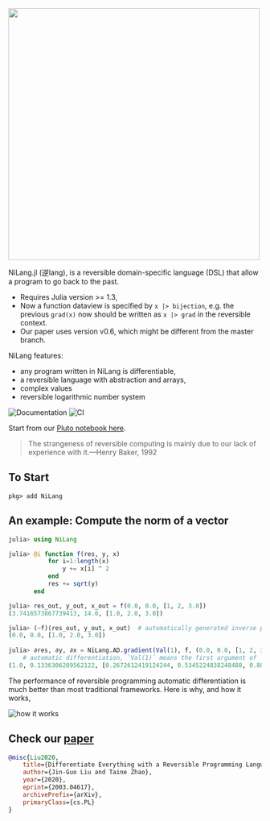 <img src="docs/src/asset/logo3.png" width=500px/>

NiLang.jl (逆lang), is a reversible domain-specific language (DSL) that allow a program to go back to the past.

* Requires Julia version >= 1.3,
* Now a function dataview is specified by `x |> bijection`, e.g. the previous `grad(x)` now should be written as `x |> grad` in the reversible context.
* Our paper uses version v0.6, which might be different from the master branch.


NiLang features:

* any program written in NiLang is differentiable,
* a reversible language with abstraction and arrays,
* complex values
* reversible logarithmic number system

![Documentation](https://github.com/GiggleLiu/NiLang.jl/workflows/Documentation/badge.svg)
![CI](https://github.com/GiggleLiu/NiLang.jl/workflows/CI/badge.svg)

Start from our [Pluto notebook here](https://github.com/JuliaReverse/NiLangTutorial/).

> The strangeness of reversible computing is mainly due to
> our lack of experience with it.—Henry Baker, 1992

## To Start
```
pkg> add NiLang
```

## An example: Compute the norm of a vector
```julia
julia> using NiLang

julia> @i function f(res, y, x)
           for i=1:length(x)
               y += x[i] ^ 2
           end
           res += sqrt(y)
       end

julia> res_out, y_out, x_out = f(0.0, 0.0, [1, 2, 3.0])
(3.7416573867739413, 14.0, [1.0, 2.0, 3.0])

julia> (~f)(res_out, y_out, x_out)  # automatically generated inverse program.
(0.0, 0.0, [1.0, 2.0, 3.0])
        
julia> ∂res, ∂y, ∂x = NiLang.AD.gradient(Val(1), f, (0.0, 0.0, [1, 2, 3.0])) 
    # automatic differentiation, `Val(1)` means the first argument of `f` is the loss.
(1.0, 0.1336306209562122, [0.2672612419124244, 0.5345224838248488, 0.8017837257372732])
```

The performance of reversible programming automatic differentiation is much better than most traditional frameworks. Here is why, and how it works,

![how it works](docs/src/asset/adprog.png)

## Check our [paper](https://arxiv.org/abs/2003.04617)

```bibtex
@misc{Liu2020,
    title={Differentiate Everything with a Reversible Programming Language},
    author={Jin-Guo Liu and Taine Zhao},
    year={2020},
    eprint={2003.04617},
    archivePrefix={arXiv},
    primaryClass={cs.PL}
}
```
